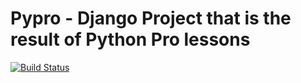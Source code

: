 # Pypro - Django Project that is the result of Python Pro lessons

[![Build Status](https://travis-ci.org/Riverfount/pypro.svg?branch=master)](https://travis-ci.org/Riverfount/pypro)



